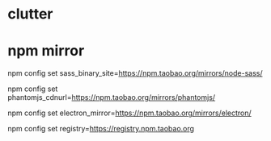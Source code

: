 # clutter

# npm mirror
npm config set sass_binary_site=https://npm.taobao.org/mirrors/node-sass/

npm config set phantomjs_cdnurl=https://npm.taobao.org/mirrors/phantomjs/

npm config set electron_mirror=https://npm.taobao.org/mirrors/electron/

npm config set registry=https://registry.npm.taobao.org

